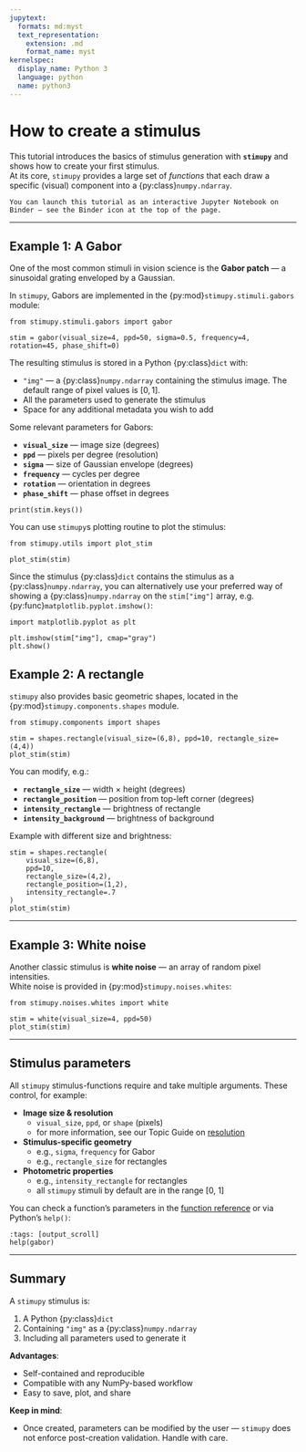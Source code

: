 ```yaml
---
jupytext:
  formats: md:myst
  text_representation:
    extension: .md
    format_name: myst
kernelspec:
  display_name: Python 3
  language: python
  name: python3
---
```


# How to create a stimulus

This tutorial introduces the basics of stimulus generation with **`stimupy`** and shows how to create your first stimulus.  
At its core, `stimupy` provides a large set of *functions* that each draw a specific (visual) component into a {py:class}`numpy.ndarray`.

```{tip}
You can launch this tutorial as an interactive Jupyter Notebook on Binder — see the Binder icon at the top of the page.
```

---


## Example 1: A Gabor

One of the most common stimuli in vision science is the **Gabor patch** — a sinusoidal grating enveloped by a Gaussian.

In `stimupy`, Gabors are implemented in the {py:mod}`stimupy.stimuli.gabors` module:

```{code-cell}
from stimupy.stimuli.gabors import gabor

stim = gabor(visual_size=4, ppd=50, sigma=0.5, frequency=4, rotation=45, phase_shift=0)
```

The resulting stimulus is stored in a Python {py:class}`dict` with:
- `"img"` — a {py:class}`numpy.ndarray` containing the stimulus image. The default range of pixel values is $[0,1]$.
- All the parameters used to generate the stimulus
- Space for any additional metadata you wish to add

Some relevant parameters for Gabors:
- **`visual_size`** — image size (degrees)
- **`ppd`** — pixels per degree (resolution)
- **`sigma`** — size of Gaussian envelope (degrees)
- **`frequency`** — cycles per degree
- **`rotation`** — orientation in degrees
- **`phase_shift`** — phase offset in degrees

```{code-cell}
print(stim.keys())
```


You can use `stimupy`s plotting routine to plot the stimulus:

```{code-cell}
from stimupy.utils import plot_stim

plot_stim(stim)
```

Since the stimulus {py:class}`dict` contains the stimulus as a {py:class}`numpy.ndarray`, you can alternatively use your preferred way of showing a {py:class}`numpy.ndarray` on the `stim["img"]` array, e.g. {py:func}`matplotlib.pyplot.imshow()`:

```{code-cell}
import matplotlib.pyplot as plt

plt.imshow(stim["img"], cmap="gray")
plt.show()
```


## Example 2: A rectangle

`stimupy` also provides basic geometric shapes, located in the {py:mod}`stimupy.components.shapes` module.

```{code-cell}
from stimupy.components import shapes

stim = shapes.rectangle(visual_size=(6,8), ppd=10, rectangle_size=(4,4))
plot_stim(stim)
```

You can modify, e.g.:
- **`rectangle_size`** — width × height (degrees)
- **`rectangle_position`** — position from top-left corner (degrees)
- **`intensity_rectangle`** — brightness of rectangle
- **`intensity_background`** — brightness of background

Example with different size and brightness:
```{code-cell}
stim = shapes.rectangle(
    visual_size=(6,8),
    ppd=10,
    rectangle_size=(4,2),
    rectangle_position=(1,2),
    intensity_rectangle=.7
)
plot_stim(stim)
```

---


## Example 3: White noise

Another classic stimulus is **white noise** — an array of random pixel intensities.  
White noise is provided in {py:mod}`stimupy.noises.whites`:

```{code-cell}
from stimupy.noises.whites import white

stim = white(visual_size=4, ppd=50)
plot_stim(stim)
```

---

## Stimulus parameters

All `stimupy` stimulus-functions require and take multiple arguments. These control, for example:

- **Image size & resolution**
  - `visual_size`, `ppd`, or `shape` (pixels)
  - for more information, see our Topic Guide on [resolution](../topic_guides/resolution.md)
- **Stimulus-specific geometry**
  - e.g., `sigma`, `frequency` for Gabor
  - e.g., `rectangle_size` for rectangles
- **Photometric properties**
  - e.g., `intensity_rectangle` for rectangles
  - all `stimupy` stimuli by default are in the range [0, 1]

You can check a function’s parameters in the [function reference](../reference/api.md) or via Python’s `help()`:

```{code-cell}
:tags: [output_scroll]
help(gabor)
```

---

## Summary

A `stimupy` stimulus is:
1. A Python {py:class}`dict`
2. Containing `"img"` as a {py:class}`numpy.ndarray`
3. Including all parameters used to generate it

**Advantages**:
- Self-contained and reproducible
- Compatible with any NumPy-based workflow
- Easy to save, plot, and share

**Keep in mind**:
- Once created, parameters can be modified by the user — `stimupy` does not enforce post-creation validation. Handle with care.
